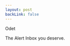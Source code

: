 ```yaml
---
layout: post
backLink: false
---
```


<div class="grid h-screen grid-cols-10 grid-rows-4 font-sans">
<div class="card grid col-span-6 lg:col-span-4 col-start-3 lg:col-start-4 row-start-3 place-items-center text-center">
    <p class="text-4xl md:text-6xl lg:text-7xl text-white font-semibold mt-4"> Odet </p>
    <p class="text-lg md:text-2xl lg:text-3xl text-white mb-8">The Alert Inbox you deserve.</p>
  </div>
</div>

